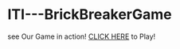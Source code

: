 # ITI---BrickBreakerGame
see Our Game in action! [CLICK HERE](https://mohamedsorour1998.github.io/ITI---BrickBreakerGame/) to Play!
